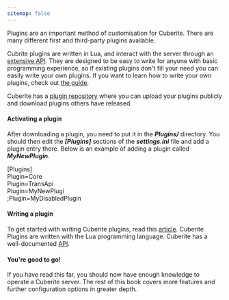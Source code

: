 ```yaml
---
sitemap: false
---
```

Plugins are an important method of customisation for Cuberite. There are many different first and third-party plugins available.

Cubrite plugins are written in Lua, and interact with the server through an [extensive API](http://api-docs.cuberite.org/). They are designed to be easy to write for anyone with basic programming experience, so if existing plugins don't fill your need you can easily write your own plugins. If you want to learn how to write your own plugins, check out [the guide](http://api-docs.cuberite.org/Writing-a-Cuberite-plugin.html).

Cuberite has a [plugin repository](https://forum.cuberite.org/forum-2.html) where you can upload your plugins publicly and download plugins others have released.

#### Activating a plugin

After downloading a plugin, you need to put it in the ***Plugins/*** directory. You should then edit the ***[Plugins]*** sections of the ***settings.ini*** file and add a plugin entry there. Below is an example of adding a plugin called ***MyNewPlugin***.

<div class="code-box">
[Plugins]<br/>
Plugin=Core<br/>
Plugin=TransApi<br/>
Plugin=MyNewPlugi<br/>
;Plugin=MyDisabledPlugin
</div>

#### Writing a plugin

To get started with writing Cuberite plugins, read this [article](http://api-docs.cuberite.org/Writing-a-Cuberite-plugin.html). Cuberite Plugins are written with the Lua programming language. Cuberite has a well-documented [API](http://api-docs.cuberite.org/).

#### You're good to go!

If you have read this far, you should now have enough knowledge to operate a Cuberite server. The rest of this book covers more features and further configuration options in greater depth.
